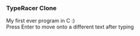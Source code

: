 ### TypeRacer Clone
My first ever program in C :)  \
Press Enter to move onto a different text after typing
